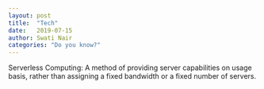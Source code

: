 ```yaml
---
layout: post
title:  "Tech"
date:   2019-07-15
author: Swati Nair
categories: "Do you know?"
---
```


Serverless Computing:
A method of providing server capabilities on usage basis, rather than assigning a fixed bandwidth or a fixed number of servers.